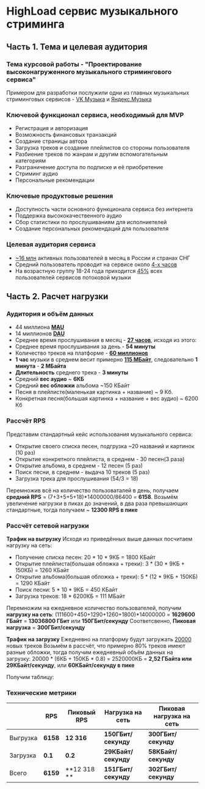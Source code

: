 # HighLoad сервис музыкального стриминга

## Часть 1. Тема и целевая аудитория

### Тема курсовой работы - **"Проектирование высоконагруженного музыкального стримингового сервиса"**
Примером для разработки послужили одни из главных музыкальных стриминговых сервисов  - [VK Музыка](https://music.vk.com/) и [Яндекс.Музыка](https://music.yandex.com/)

### Ключевой функционал сервиса, необходимый для MVP
- Регистрация и авторизация
- Возможность финансовых транзакций 
- Создание страницы автора
- Загрузка треков и создание плейлистов со стороны пользователя
- Разбиение треков по жанрам и другим вспомогательным категориям
- Разграничение доступа по подписке и её приобретение
- Стриминг аудио
- Персональные рекомендации

### Ключевые продуктовые решения
- Доступность части основного функционала сервиса без интернета
- Поддержка высококачественного аудио
- Сбор статистики по прослушиваниям для исполниетелей
- Создание персональных рекомендаций для пользователя

### Целевая аудитория сервиса
- [~16 млн](https://radar.yandex.ru/yandex?period=2022Q3#:~:text=%D0%9C%D1%83%D0%B7%D1%8B%D0%BA%D0%B0-,16.39%E2%80%89%D0%BC%D0%BB%D0%BD,-%D0%90%D0%B2%D1%82%D0%BE.%D1%80%D1%83) активных пользователей в месяц в России и странах СНГ
- Средний пользователь проводит на сервисе около [4-х часов](https://er10.kz/obzory/statistika-jandeksa-v-2022-godu)
- На возрастную группу 18-24 года приходится [45%](https://marketsplash.com/music-streaming-statistics/#:~:text=age%20group%20represents-,45,-%25%20of%20all%20music) всех пользователей сервисов потоковой музыки

## Часть 2. Расчет нагрузки

### Аудитория и объём данных
- 44 миллиона [**MAU**](https://vk.company/ru/investors/ir_blog/11472/)
- 14 миллионов [**DAU**](https://vk.company/ru/investors/ir_blog/11472/)
- Среднее время прослушивания в месяц - [**27 часов**](https://thegirl.ru/articles/v-yandeks-muzyke-poschitali-chi-treki-v-rossii-slushali-bolshe-vsego-v-2022-godu/), исходя из этого:
- Среднее время прослушивания за день - **54 минуты**
- Количество треков на платформе - [**60 миллионов**](https://re-store.ru/blog/sravneniya/music-services-in-russia/)
- **1 час** музыки в среднем весит примерно [**115 МБайт**](https://yandex.ru/support/music-app-android/offline/save-music.html), следовательно **1 минута** - **2 МБайта**
- **Длительность** среднего трека - **3 минуты**
- Средний **вес аудио** ~ **6КБ**
- Средний **вес обложки** альбома ~150 КБайт
- Песня в плейлисте(маленькая картинка + название) ~ 9 Кб.
- Конкретная песня(большая картинка + название + вес аудио) ~ 6200 Кб
  
### Рассчёт RPS
Представим стандартный кейс использования музыкального сервиса:
- Открытие своего списка песен, подгрузка ~20 названий и картинок (10 раз)
- Открытие конкретного плейлиста, в среднем - 30 песен(3 раза)
- Открытие альбома, в среднем - 12 песен (5 раз)
- Поиск песни, в среднем - выдача 10 треков (5 раз)
- Загрузка трека для прослушивания (54/3 = 18)

Перемножив всё на количество пользоваталей в день, получаем **средний RPS** = (7+3+5+5+18)*14000000/86400 = **6158**.
Возьмём увеличение нагрузки в пиках до значений, в два раза превышающих стандартные, тогда получаем ~ **12300 RPS в пике**

### Рассчёт сетевой нагрузки

**Трафик на выгрузку**
Исходя из приведённых выше данных посчитаем нагрузку на сеть:
- Получение списка песен: 20 * 10 * 9КБ  = 1800 КБайт
- Открытие плейлиста(большая обложка + треки):  3 * (30 * 9КБ + 150КБ) = 1260 КБайт
- Открытие альбома(большая обложка + треки): 5 * (12 * 9КБ + 150КБ) = 1290 КБайт
- Поиск песни: 5 * 10 * 9КБ = 450 КБайт
- Загрузка треков: 18 * 6200КБ = 111 МБайт

Перемножим на ежедневное количество пользователей, получим **нагрузку на сеть**:
(111600+450+1290+1260+1800)*14000000 = **1629600 ГБайт** = **13036800 ГБит** или **150ГБит/секунду**
Соответсвенно, **Пиковая нагрузка** = **300ГБит/секунду**

**Трафик на загрузку**
Ежедневно на платформу будут загружать [20000](https://xmldatafeed.com/spotify-stats-2022-fakty-dannye-polzovateli-ispolzovanie-i-chasy-proslushivaniya/#Skolko_novyh_pesen_ezednevno_zagruzaetsa_na_Spotify) новых треков
Возьмём в рассчёт, что примерно 80% треков имеют разные обложки, тогда получим ежедневный объём данных на загрузку:
20000 * (6КБ + 150КБ * 0.8) = 2520000КБ = **2,52 ГБайта или 29КБайт/секунду**, или **60КБайт/секунду в пике**

Получим таблицу:
### Технические метрики
|          | RPS  |  Пиковый RPS | Нагрузка на сеть | Пиковая нагрузка на сеть |
|----------|------|--------------|------------------|--------------------------|
| Выгрузка | **6158** | **12 316**       | **150ГБит/секунду**  | **300ГБит/секунду**          |
| Загрузка | **0.1** | **0.2**          | **29КБайт/секунду**  | **58КБайт/секунду**         |
| Всего    | **6159** | **12 318 **      | **151ГБит/секунду** | **302ГБит/секунду**        |
